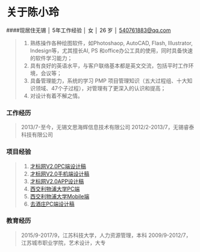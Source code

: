 # 关于陈小玲
####现居住无锡 │ 5年工作经验 │ 女 │ 26 岁 │ 540761883@qq.com

>1. 熟练操作各种绘图软件，如Photoshaop, AutoCAD, Flash, Illustrator, Indesign等，尤其擅长AI, PS 和office办公工具的使用，同时具备快速的软件学习能力；
>2. 具有良好的英语水平，与客户联络基本都是英文交流，包括平时工作环境，会议等；
>3. 具备管理能力，系统的学习 PMP 项目管理知识（五大过程组、十大知识领域、47个子过程），对管理有了更深入的认识和提高；
>4. 对设计有着不解之情。


### 工作经历
>2013/7-至今，无锡文思海辉信息技术有限公司
>2012/2-2013/7，无锡睿泰科技有限公司

### 项目经验

>1. [才标网V2.0PC端设计稿](caibiaoV2pc.md) 
>2. [才标网V2.0手机端设计稿](caibiaoV2weixin.md) 
>3. [才标网V2.0APP设计稿](caibiaoV2app.md)
>4. [西交利物浦大学PC端](xj_pc.md)
>5. [西交利物浦大学Mobile端](xj_mobile.md)
>6. [去酒庄PC端设计稿](qujiuzhuang_pc.md)

### 教育经历
>2015/9-2017/9，江苏科技大学，人力资源管理，本科
>2009/9-2012/7，江苏城市职业学院，艺术设计，大专
